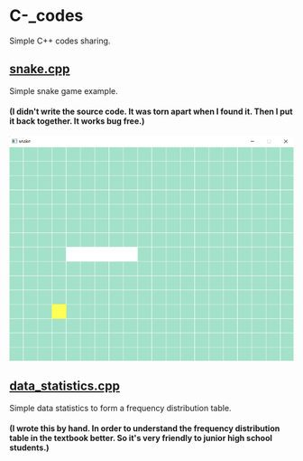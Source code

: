 # C-_codes
Simple C++ codes sharing.
## [snake.cpp](https://github.com/HallMaxwell/C-_codes/blob/main/projects/games/snake/Snake.cpp)
Simple snake game example. <br>
#### (I didn't write the source code. It was torn apart when I found it. Then I put it back together. It works bug free.)
![run](https://github.com/HallMaxwell/C-_codes/blob/main/images/snake.png)
## [data_statistics.cpp](https://github.com/HallMaxwell/C-_codes/blob/main/projects/math/data_statistics.cpp)
Simple data statistics to form a frequency distribution table. <br>
#### (I wrote this by hand. In order to understand the frequency distribution table in the textbook better. So it's very friendly to junior high school students.)


